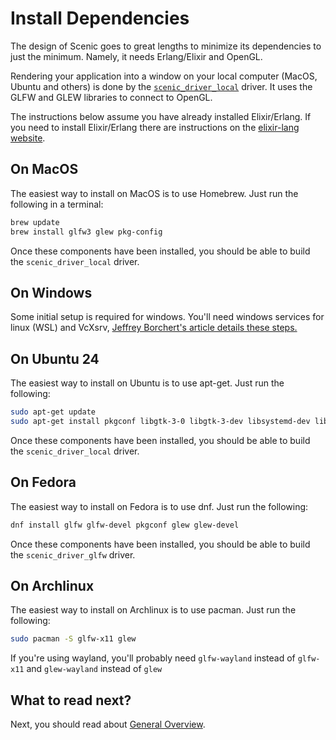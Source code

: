 # Install Dependencies

The design of Scenic goes to great lengths to minimize its dependencies to just
the minimum. Namely, it needs Erlang/Elixir and OpenGL.

Rendering your application into a window on your local computer (MacOS, Ubuntu
and others) is done by the
[`scenic_driver_local`](https://github.com/ScenicFramework/scenic_driver_local)
driver. It uses the GLFW and GLEW libraries to connect to OpenGL.

The instructions below assume you have already installed Elixir/Erlang. If you
need to install Elixir/Erlang there are instructions on the [elixir-lang
website](https://elixir-lang.org/install.html).

## On MacOS

The easiest way to install on MacOS is to use Homebrew. Just run the following
in a terminal:

```bash
brew update
brew install glfw3 glew pkg-config
```

Once these components have been installed, you should be able to build the
`scenic_driver_local` driver.

## On Windows

Some initial setup is required for windows. You'll need windows services for
linux (WSL) and VcXsrv, [Jeffrey Borchert's article details these
steps.](https://medium.com/@jeffborch/running-the-scenic-elixir-gui-framework-on-windows-10-using-wsl-f9c01fd276f6)

## On Ubuntu 24

The easiest way to install on Ubuntu is to use apt-get. Just run the following:

```bash
sudo apt-get update
sudo apt-get install pkgconf libgtk-3-0 libgtk-3-dev libsystemd-dev libwebp-dev libzstd-dev
```

Once these components have been installed, you should be able to build the
`scenic_driver_local` driver.

## On Fedora

The easiest way to install on Fedora is to use dnf. Just run the following:

```bash
dnf install glfw glfw-devel pkgconf glew glew-devel
```

Once these components have been installed, you should be able to build the
`scenic_driver_glfw` driver.

## On Archlinux

The easiest way to install on Archlinux is to use pacman. Just run the
following:

```bash
sudo pacman -S glfw-x11 glew
```

If you're using wayland, you'll probably need `glfw-wayland` instead of
`glfw-x11` and `glew-wayland` instead of `glew`

## What to read next?

Next, you should read about [General Overview](overview_general.html).

